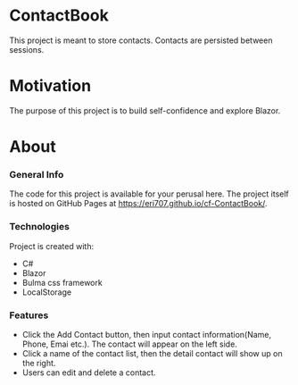 # ContactBook
This project is meant to store contacts. Contacts are persisted between sessions. 

# Motivation
The purpose of this project is to build self-confidence and explore Blazor.

# About
### General Info 
The code for this project is available for your perusal here. The project itself is hosted on GitHub Pages at https://eri707.github.io/cf-ContactBook/.

### Technologies
Project is created with:
* C#
* Blazor
* Bulma css framework
* LocalStorage

### Features
* Click the Add Contact button, then input contact information(Name, Phone, Emai etc.). The contact will appear on the left side.
* Click a name of the contact list, then the detail contact will show up on the right.
* Users can edit and delete a contact.

